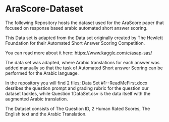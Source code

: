 # AraScore-Dataset
The following Repository hosts the dataset used for the AraScore paper that focused on response based arabic automated short answer scoring.

This Data set is adapted from the Data set originally created by The Hewlett Foundation for their Automated Short Answer Scoring Competition.

You can read more about it here: https://www.kaggle.com/c/asap-sas/

The data set was adapted, where Arabic translations for each answer was added manually so that the task of Automated Short answer Scoring can be performed for the Arabic language.

In the repository you will find 2 files; Data Set #1--ReadMeFirst.docx desribes the question prompt and grading rubric for the question our dataset tackles, while Question 1DataSet.csv is the data itself with the augmented Arabic translation.

The Dataset consists of The Question ID, 2 Human Rated Scores, The English text and the Arabic Translation.
